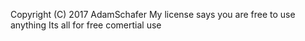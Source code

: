 
Copyright (C) 2017 AdamSchafer
My license says you are free to use anything
Its all for free comertial use
